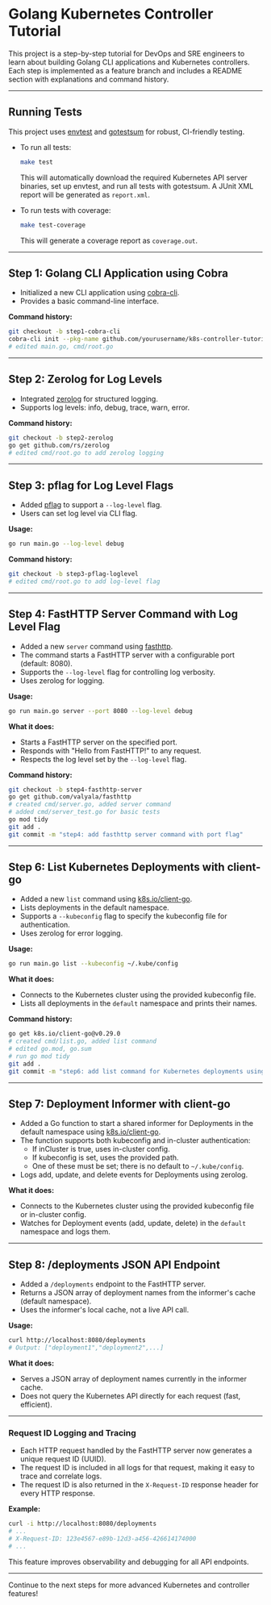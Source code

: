 # Golang Kubernetes Controller Tutorial

This project is a step-by-step tutorial for DevOps and SRE engineers to learn about building Golang CLI applications and Kubernetes controllers. Each step is implemented as a feature branch and includes a README section with explanations and command history.

---

## Running Tests

This project uses [envtest](https://book.kubebuilder.io/reference/envtest.html) and [gotestsum](https://github.com/gotestyourself/gotestsum) for robust, CI-friendly testing.

- To run all tests:
  ```sh
  make test
  ```
  This will automatically download the required Kubernetes API server binaries, set up envtest, and run all tests with gotestsum. A JUnit XML report will be generated as `report.xml`.

- To run tests with coverage:
  ```sh
  make test-coverage
  ```
  This will generate a coverage report as `coverage.out`.

---

## Step 1: Golang CLI Application using Cobra

- Initialized a new CLI application using [cobra-cli](https://github.com/spf13/cobra).
- Provides a basic command-line interface.

**Command history:**
```sh
git checkout -b step1-cobra-cli
cobra-cli init --pkg-name github.com/yourusername/k8s-controller-tutorial
# edited main.go, cmd/root.go
```

---

## Step 2: Zerolog for Log Levels

- Integrated [zerolog](https://github.com/rs/zerolog) for structured logging.
- Supports log levels: info, debug, trace, warn, error.

**Command history:**
```sh
git checkout -b step2-zerolog
go get github.com/rs/zerolog
# edited cmd/root.go to add zerolog logging
```

---

## Step 3: pflag for Log Level Flags

- Added [pflag](https://github.com/spf13/pflag) to support a `--log-level` flag.
- Users can set log level via CLI flag.

**Usage:**
```sh
go run main.go --log-level debug
```

**Command history:**
```sh
git checkout -b step3-pflag-loglevel
# edited cmd/root.go to add log-level flag
```

---

## Step 4: FastHTTP Server Command with Log Level Flag

- Added a new `server` command using [fasthttp](https://github.com/valyala/fasthttp).
- The command starts a FastHTTP server with a configurable port (default: 8080).
- Supports the `--log-level` flag for controlling log verbosity.
- Uses zerolog for logging.

**Usage:**
```sh
go run main.go server --port 8080 --log-level debug
```

**What it does:**
- Starts a FastHTTP server on the specified port.
- Responds with "Hello from FastHTTP!" to any request.
- Respects the log level set by the `--log-level` flag.

**Command history:**
```sh
git checkout -b step4-fasthttp-server
go get github.com/valyala/fasthttp
# created cmd/server.go, added server command
# added cmd/server_test.go for basic tests
go mod tidy
git add .
git commit -m "step4: add fasthttp server command with port flag"
```

---

## Step 6: List Kubernetes Deployments with client-go

- Added a new `list` command using [k8s.io/client-go](https://github.com/kubernetes/client-go).
- Lists deployments in the default namespace.
- Supports a `--kubeconfig` flag to specify the kubeconfig file for authentication.
- Uses zerolog for error logging.

**Usage:**
```sh
go run main.go list --kubeconfig ~/.kube/config
```

**What it does:**
- Connects to the Kubernetes cluster using the provided kubeconfig file.
- Lists all deployments in the `default` namespace and prints their names.

**Command history:**
```sh
go get k8s.io/client-go@v0.29.0
# created cmd/list.go, added list command
# edited go.mod, go.sum
# run go mod tidy
git add .
git commit -m "step6: add list command for Kubernetes deployments using client-go"
```

---

## Step 7: Deployment Informer with client-go

- Added a Go function to start a shared informer for Deployments in the default namespace using [k8s.io/client-go](https://github.com/kubernetes/client-go).
- The function supports both kubeconfig and in-cluster authentication:
  - If inCluster is true, uses in-cluster config.
  - If kubeconfig is set, uses the provided path.
  - One of these must be set; there is no default to `~/.kube/config`.
- Logs add, update, and delete events for Deployments using zerolog.

**What it does:**
- Connects to the Kubernetes cluster using the provided kubeconfig file or in-cluster config.
- Watches for Deployment events (add, update, delete) in the `default` namespace and logs them.

---

## Step 8: /deployments JSON API Endpoint

- Added a `/deployments` endpoint to the FastHTTP server.
- Returns a JSON array of deployment names from the informer's cache (default namespace).
- Uses the informer's local cache, not a live API call.

**Usage:**
```sh
curl http://localhost:8080/deployments
# Output: ["deployment1","deployment2",...]
```

**What it does:**
- Serves a JSON array of deployment names currently in the informer cache.
- Does not query the Kubernetes API directly for each request (fast, efficient).

---

### Request ID Logging and Tracing

- Each HTTP request handled by the FastHTTP server now generates a unique request ID (UUID).
- The request ID is included in all logs for that request, making it easy to trace and correlate logs.
- The request ID is also returned in the `X-Request-ID` response header for every HTTP response.

**Example:**
```sh
curl -i http://localhost:8080/deployments
# ...
# X-Request-ID: 123e4567-e89b-12d3-a456-426614174000
# ...
```

This feature improves observability and debugging for all API endpoints.

---

Continue to the next steps for more advanced Kubernetes and controller features! 